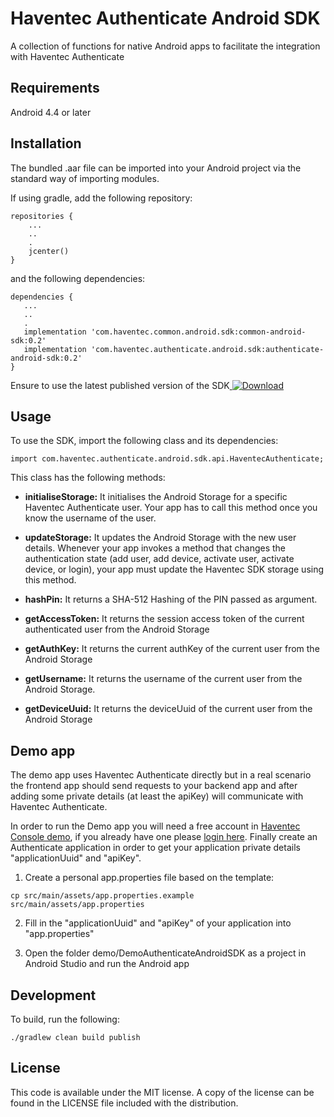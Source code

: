 # Haventec Authenticate Android SDK

A collection of functions for native Android apps to facilitate the integration with Haventec Authenticate

## Requirements

Android 4.4 or later

## Installation

The bundled .aar file can be imported into your Android project via the standard way of importing modules.

If using gradle, add the following repository:
```
repositories {
    ...
    ..
    .
    jcenter()
}
```    

and the following dependencies:

```
dependencies {
   ...
   ..
   .
   implementation 'com.haventec.common.android.sdk:common-android-sdk:0.2'
   implementation 'com.haventec.authenticate.android.sdk:authenticate-android-sdk:0.2'
}
```

Ensure to use the latest published version of the SDK[ ![Download](https://api.bintray.com/packages/haventec/maven/authenticate-android-sdk/images/download.svg?version=0.2) ](https://bintray.com/haventec/maven/authenticate-android-sdk/0.2/link)

## Usage

To use the SDK, import the following class and its dependencies:
```
import com.haventec.authenticate.android.sdk.api.HaventecAuthenticate;
```

This class has the following methods:

 * **initialiseStorage:** It initialises the Android Storage for a specific Haventec Authenticate user. Your app has to call this method once you know the username of the user.

* **updateStorage:** It updates the Android Storage with the new user details. Whenever your app invokes a method that changes the authentication state (add user, add device, activate user, activate device, or login), your app must update the Haventec SDK storage using this method.

* **hashPin:** It returns a SHA-512 Hashing of the PIN passed as argument. 

* **getAccessToken:** It returns the session access token of the current authenticated user from the Android Storage

* **getAuthKey:** It returns the current authKey of the current user from the Android Storage

* **getUsername:** It returns the username of the current user from the Android Storage.

* **getDeviceUuid:** It returns the deviceUuid of the current user from the Android Storage

## Demo app
The demo app uses Haventec Authenticate directly but in a real scenario the frontend app should send requests to your backend app and after adding some private details (at least the apiKey) will communicate with Haventec Authenticate.

In order to run the Demo app you will need a free account in [Haventec Console demo](https://console-demo.haventec.com/orgsignup), if you already have one please [login here](https://console-demo.haventec.com/login). Finally create an Authenticate application in order to get your application private details "applicationUuid" and "apiKey".

1. Create a personal app.properties file based on the template: 
```
cp src/main/assets/app.properties.example src/main/assets/app.properties
```

2. Fill in the "applicationUuid" and "apiKey" of your application into "app.properties"

3. Open the folder demo/DemoAuthenticateAndroidSDK as a project in Android Studio and run the Android app

## Development
To build, run the following:
```
./gradlew clean build publish
```

## License

This code is available under the MIT license. A copy of the license can be found in the LICENSE file included with the distribution.
 
